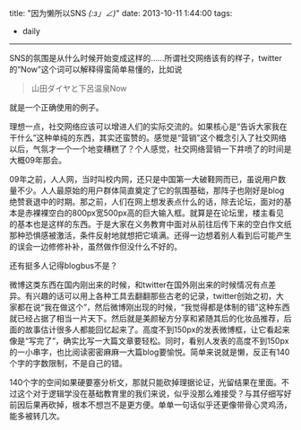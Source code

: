title: "因为懒所以SNS _(:з」∠)_"
date: 2013-10-11 1:44:00
tags:
- daily
---
SNS的氛围是从什么时候开始变成这样的……所谓社交网络该有的样子，twitter的“Now”这个词可以解释得蛮简单易懂的，比如说

> 山田ダイヤと下呂温泉Now

就是一个正确使用的例子。

理想一点，社交网络应该可以增进人们的实际交流的。如果核心是“告诉大家我在干什么”这种单纯的东西，其实还蛮赞的。感觉是“营销”这个概念引入了社交网络以后，气氛才一个一个地变糟糕了？个人感觉，社交网络营销一下井喷了的时间是大概09年那会。

09年之前，人人网，当时叫校内网，还只是中国第一大破鞋网而已，虽说用户数量不少。人人最原始的用户群体简直奠定了它的氛围基础，那阵子也刚好是blog绝赞衰退中的时期。那之前，人们在网上想发表点什么的话，除去论坛，面对的基本是赤裸裸空白的800px宽500px高的巨大输入框。就算是在论坛里，楼主看见的基本也是这样的东西。于是大家在义务教育中面对从前往后传下来的空白作文纸那种恐惧感被激活，条件反射地就想把它填满。还得一边想着别人看到后可能产生的误会一边修修补补，虽然做作但没什么不好的。

还有挺多人记得blogbus不是？

微博这类东西在国内刚出来的时候，和twitter在国外刚出来的时候情况有点差异。有兴趣的话可以用上各种工具去翻翻那些古老的记录，twitter创始之初，大家都在说“我在做这个”，然后微博刚出现的时候，“我觉得都是体制的错”这种东西就已经占据了相当一片天下。然后就是美颜秘方分享和紧随其后的化妆品推荐，后面的故事估计很多人都能回忆起来了。高度不到150px的发表微博框，让它看起来像是“写完了”，确实比写一大篇文章要轻松。同时，看别人发表的高度不到150px的一小串字，也比阅读密密麻麻一大篇blog要愉悦。简单来说就是懒，反正有140个字的字数限制，不是自己的错。

140个字的空间如果硬要塞分析文，那就只能砍掉理据论证，光留结果在里面。不过这个对于逻辑学没在基础教育里的我们来说，似乎没那么难接受？与其仔细写好前因后果再砍掉，根本不想岂不是更方便。单单一句话似乎还更像带骨心灵鸡汤，能多被转几次。